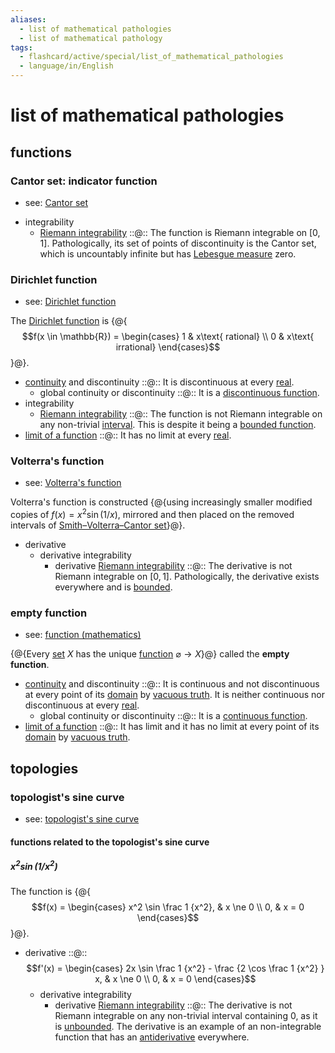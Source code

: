 ```yaml
---
aliases:
  - list of mathematical pathologies
  - list of mathematical pathology
tags:
  - flashcard/active/special/list_of_mathematical_pathologies
  - language/in/English
---
```


# list of mathematical pathologies

## functions

### Cantor set: indicator function

- see: [Cantor set](../general/Cantor%20set.md)

<!-- list separator -->

- integrability
  - [Riemann integrability](../general/Riemann%20integral.md) ::@:: The function is Riemann integrable on $[0, 1]$. Pathologically, its set of points of discontinuity is the Cantor set, which is uncountably infinite but has [Lebesgue measure](../general/Lebesgue%20measure.md) zero.

### Dirichlet function

- see: [Dirichlet function](../general/Dirichlet%20function.md)

The [Dirichlet function](Dirichlet%20function.md) is {@{$$f(x \in \mathbb{R}) = \begin{cases} 1 & x\text{ rational} \\ 0 & x\text{ irrational} \end{cases}$$}@}.

- [continuity](../general/continuous%20function.md) and discontinuity ::@:: It is discontinuous at every [real](../general/real%20number.md).
  - global continuity or discontinuity ::@:: It is a [discontinuous function](../general/continuous%20function.md).
- integrability
  - [Riemann integrability](../general/Riemann%20integral.md) ::@:: The function is not Riemann integrable on any non-trivial [interval](../general/interval%20(mathematics).md). This is despite it being a [bounded function](../general/bounded%20function.md).
- [limit of a function](../general/limit%20of%20a%20function.md) ::@:: It has no limit at every [real](../general/real%20number.md).

### Volterra's function

- see: [Volterra's function](Volterra's%20function.md)

Volterra's function is constructed {@{using increasingly smaller modified copies of $f(x) = x^2 \sin(1 / x)$, mirrored and then placed on the removed intervals of [Smith–Volterra–Cantor set](Smith–Volterra–Cantor%20set.md)}@}.

- derivative
  - derivative integrability
    - derivative [Riemann integrability](../general/Riemann%20integral.md) ::@:: The derivative is not Riemann integrable on $[0, 1]$. Pathologically, the derivative exists everywhere and is [bounded](bounded%20function.md).

### empty function

- see: [function (mathematics)](../general/function%20(mathematics).md)

{@{Every [set](../general/set%20(mathematics).md) $X$ has the unique [function](../general/function%20(mathematics).md) $\varnothing \to X$}@} called the __empty function__.

- [continuity](../general/continuous%20function.md) and discontinuity ::@:: It is continuous and not discontinuous at every point of its [domain](../general/domain%20of%20a%20function.md) by [vacuous truth](../general/vacuous%20truth.md). It is neither continuous nor discontinuous at every [real](../general/real%20number.md).
  - global continuity or discontinuity ::@:: It is a [continuous function](../general/continuous%20function.md).
- [limit of a function](../general/limit%20of%20a%20function.md) ::@:: It has limit and it has no limit at every point of its [domain](../general/domain%20of%20a%20function.md) by [vacuous truth](../general/vacuous%20truth.md).

## topologies

### topologist's sine curve

- see: [topologist's sine curve](../general/topologist's%20sine%20curve.md)

#### functions related to the topologist's sine curve

##### $x^2 \sin(1 / x^2)$

The function is {@{$$f(x) = \begin{cases} x^2 \sin \frac 1 {x^2}, & x \ne 0 \\ 0, & x = 0 \end{cases}$$}@}.

- derivative ::@:: $$f'(x) = \begin{cases} 2x \sin \frac 1 {x^2} - \frac {2 \cos \frac 1 {x^2} } x, & x \ne 0 \\ 0, & x = 0 \end{cases}$$
  - derivative integrability
    - derivative [Riemann integrability](../general/Riemann%20integral.md) ::@:: The derivative is not Riemann integrable on any non-trivial interval containing 0, as it is [unbounded](../general/bounded%20function.md). The derivative is an example of an non-integrable function that has an [antiderivative](../general/antiderivative.md) everywhere.
